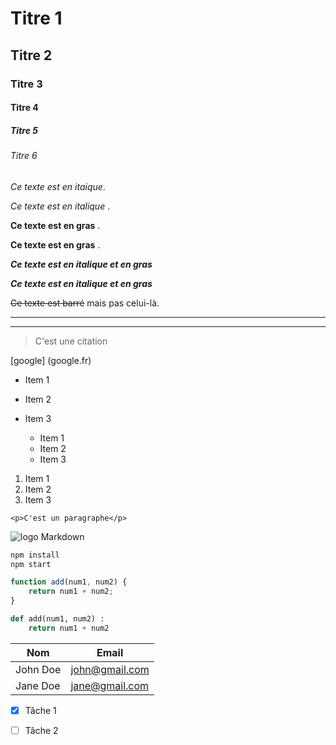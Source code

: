 <!-- Headings-->
# Titre 1
## Titre 2
### Titre 3
#### Titre 4
##### Titre 5
###### Titre 6

<!-- Italique -->
*Ce texte est en itaique*. 

_Ce texte est en italique_ .

<!-- Strong -->
**Ce texte est en gras** .

__Ce texte est en gras__ .

***Ce texte est en italique et en gras***

___Ce texte est en italique et en gras___

<!-- Barré -->
~~Ce texte est barré~~ mais pas celui-là.

<!-- Markdown ne permet pas de souligner du texte. De plus comme les liens sont généralement présentés sous forme de texte souligné, on a tendance à ne pas souligner d'autres segments pour éviter les confusions>
<!-- Ligne horizontale -->

---
___

<!-- Citation -->
> C'est une citation

<!-- Liens -->
[google] (google.fr)

<!-- Liste ul -->

* Item 1
* Item 2
* Item 3
  
  * Item 1
  * Item 2
  * Item 3
  
  <!-- Liste ol -->

1. Item 1
1. Item 2
1. Item 3
   
<!-- Inline code block -->

`<p>C'est un paragraphe</p>`

<!-- Images -->
![logo Markdown](https://markdown-here.com/img/icon256.png)

<!-- Bloc de code -->
```bash
npm install
npm start
```
```javascript
function add(num1, num2) {
    return num1 + num2;
}
```

```python
def add(num1, num2) :
    return num1 + num2

```

<!-- Tableaux -->
| Nom     | Email         |
|---------|---------------|
|John Doe |john@gmail.com |
| Jane Doe|jane@gmail.com |

<!-- Checklist-->
* [x] Tâche 1
* [ ] Tâche 2












